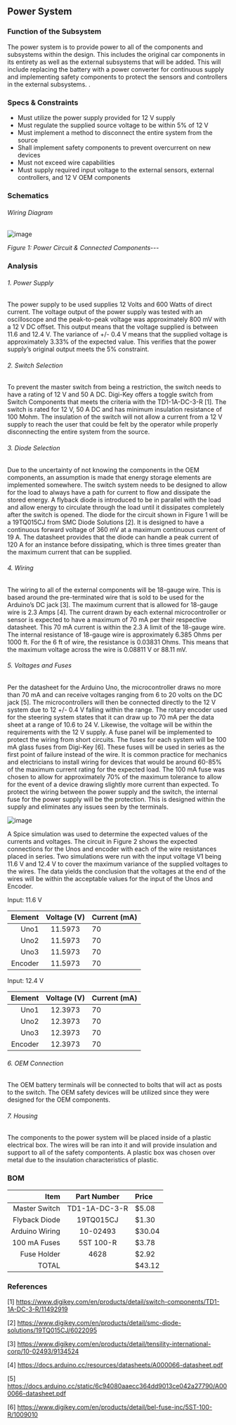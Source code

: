 Power System
-------
### Function of the Subsystem
The power system is to provide power to all of the components and subsystems within the design. This includes the original car components in its entirety as well as the external subsystems that will be added. This will include replacing the battery with a power converter for continuous supply and implementing safety components to protect the sensors and controllers in the external subsystems. . 

### Specs & Constraints
- Must utilize the power supply provided for 12 V supply
- Must regulate the supplied source voltage to be within 5% of 12 V
- Must implement a method to disconnect the entire system from the source
- Shall implement safety components to prevent overcurrent on new devices
- Must not exceed wire capabilities
- Must supply required input voltage to the external sensors, external controllers, and 12 V OEM components

### Schematics
###### Wiring Diagram

![image](https://user-images.githubusercontent.com/117474411/218815087-586962ce-bdef-4f5e-9bf1-ce26c803767a.png)

_Figure 1: Power Circuit & Connected Components_---

### Analysis
###### 1. Power Supply
The power supply to be used supplies 12 Volts and 600 Watts of direct current. The voltage output of the power supply was tested with an oscilloscope and the peak-to-peak voltage was approximately 800 mV with a 12 V DC offset. This output means that the voltage supplied is between 11.6 and 12.4 V. The variance of +/- 0.4 V means that the supplied voltage is approximately 3.33% of the expected value. This verifies that the power supply’s original output meets the 5% constraint.  

###### 2. Switch Selection
To prevent the master switch from being a restriction, the switch needs to have a rating of 12 V and 50 A DC. Digi-Key offers a toggle switch from Switch Components that meets the criteria with the TD1-1A-DC-3-R [1]. The switch is rated for 12 V, 50 A DC and has minimum insulation resistance of 100 Mohm. The insulation of the switch will not allow a current from a 12 V supply to reach the user that could be felt by the operator while properly disconnecting the entire system from the source.

###### 3. Diode Selection 
Due to the uncertainty of not knowing the components in the OEM components, an assumption is made that energy storage elements are implemented somewhere. The switch system needs to be designed to allow for the load to always have a path for current to flow and dissipate the stored energy. A flyback diode is introduced to be in parallel with the load and allow energy to circulate through the load until it dissipates completely after the switch is opened.
The diode for the circuit shown in Figure 1 will be a 19TQ015CJ from SMC Diode Solutions [2]. It is designed to have a continuous forward voltage of 360 mV at a maximum continuous current of 19 A. The datasheet provides that the diode can handle a peak current of 120 A for an instance before dissipating, which is three times greater than the maximum current that can be supplied.

###### 4. Wiring
The wiring to all of the external components will be 18-gauge wire. This is based around the pre-terminated wire that is sold to be used for the Arduino’s DC jack [3]. The maximum current that is allowed for 18-gauge wire is 2.3 Amps [4]. The current drawn by each external microcontroller or sensor is expected to have a maximum of 70 mA per their respective datasheet. This 70 mA current is within the 2.3 A limit of the 18-gauge wire. The internal resistance of 18-gauge wire is approximately 6.385 Ohms per 1000 ft. For the 6 ft of wire, the resistance is 0.03831 Ohms. This means that the maximum voltage across the wire is 0.08811 V or 88.11 mV.  

###### 5. Voltages and Fuses
Per the datasheet for the Arduino Uno, the microcontroller draws no more than 70 mA and can receive voltages ranging from 6 to 20 volts on the DC jack [5]. The microcontrollers will then be connected directly to the 12 V system due to 12 +/- 0.4 V falling within the range. The rotary encoder used for the steering system states that it can draw up to 70 mA per the data sheet at a range of 10.6 to 24 V. Likewise, the voltage will be within the requirements with the 12 V supply.
A fuse panel will be implemented to protect the wiring from short circuits. The fuses for each system will be 100 mA glass fuses from Digi-Key [6]. These fuses will be used in series as the first point of failure instead of the wire. It is common practice for mechanics and electricians to install wiring for devices that would be around 60-85% of the maximum current rating for the expected load. The 100 mA fuse was chosen to allow for approximately 70% of the maximum tolerance to allow for the event of a device drawing slightly more current than expected. 
To protect the wiring between the power supply and the switch, the internal fuse for the power supply will be the protection. This is designed within the supply and eliminates any issues seen by the terminals.

![image](https://user-images.githubusercontent.com/117474411/217126300-f78afd84-9ca5-42df-b907-6aa4385e1d3c.png)

A Spice simulation was used to determine the expected values of the currents and voltages. The circuit in Figure 2 shows the expected connections for the Unos and encoder with each of the wire resistances placed in series. Two simulations were run with the input voltage V1 being 11.6 V and 12.4 V to cover the maximum variance of the supplied voltages to the wires. The data yields the conclusion that the voltages at the end of the wires will be within the acceptable values for the input of the Unos and Encoder. 

Input: 11.6 V 

| Element | Voltage (V) | Current (mA) |
|--------:|:-----------:|:-------------|
| Uno1    | 11.5973     | 70           |
| Uno2    | 11.5973     | 70           |
| Uno3    | 11.5973     | 70           |
| Encoder | 11.5973     | 70           |

Input: 12.4 V 

| Element | Voltage (V) | Current (mA) |
|--------:|:-----------:|:-------------|
| Uno1    | 12.3973     | 70           |
| Uno2    | 12.3973     | 70           |
| Uno3    | 12.3973     | 70           |
| Encoder | 12.3973     | 70           |


###### 6. OEM Connection
The OEM battery terminals will be connected to bolts that will act as posts to the switch. The OEM safety devices will be utilized since they were designed for the OEM components. 

###### 7. Housing
The components to the power system will be placed inside of a plastic electrical box. The wires will be ran into it and will provide insulation and support to all of the safety compontents. A plastic box was chosen over metal due to the insulation characteristics of plastic.

### BOM

|Item              | Part Number   |Price   |
|-----------------:|:-------------:|:-------|
| Master Switch    | TD1-1A-DC-3-R |$5.08   |
| Flyback Diode    | 19TQ015CJ     |$1.30   |
| Arduino Wiring   | 10-02493      |$30.04  |
| 100 mA Fuses     | 5ST 100-R     |$3.78   |
| Fuse Holder      | 4628          |$2.92   |
| TOTAL            |               |$43.12  |

### References
[1] https://www.digikey.com/en/products/detail/switch-components/TD1-1A-DC-3-R/11492919

[2] https://www.digikey.com/en/products/detail/smc-diode-solutions/19TQ015CJ/6022095

[3] https://www.digikey.com/en/products/detail/tensility-international-corp/10-02493/9134524

[4] https://docs.arduino.cc/resources/datasheets/A000066-datasheet.pdf

[5] https://docs.arduino.cc/static/6c94080aaecc364dd9013ce042a27790/A000066-datasheet.pdf

[6] https://www.digikey.com/en/products/detail/bel-fuse-inc/5ST-100-R/1009010

